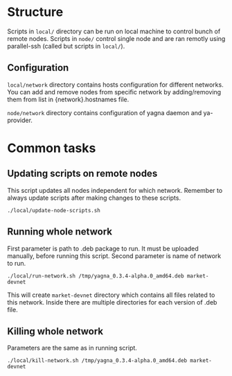 # Structure
Scripts in `local/` directory can be run on local machine to control bunch of remote nodes.
Scripts in `node/` control single node and are ran remotly using parallel-ssh (called but scripts in `local/`).

## Configuration

`local/network` directory contains hosts configuration for different networks. You can add and remove
nodes from specific network by adding/removing them from list in {network}.hostnames file.

`node/network` directory contains configuration of yagna daemon and ya-provider.

# Common tasks

## Updating scripts on remote nodes
This script updates all nodes independent for which network.
Remember to always update scripts after making changes to these scripts.

`./local/update-node-scripts.sh`

## Running whole network
First parameter is path to .deb package to run. It must be uploaded manually, before running this script.
Second parameter is name of network to run.

`./local/run-network.sh /tmp/yagna_0.3.4-alpha.0_amd64.deb market-devnet`

This will create `market-devnet` directory which contains all files related to this network.
Inside there are multiple directories for each version of .deb file.

## Killing whole network
Parameters are the same as in running script.

`./local/kill-network.sh /tmp/yagna_0.3.4-alpha.0_amd64.deb market-devnet`

